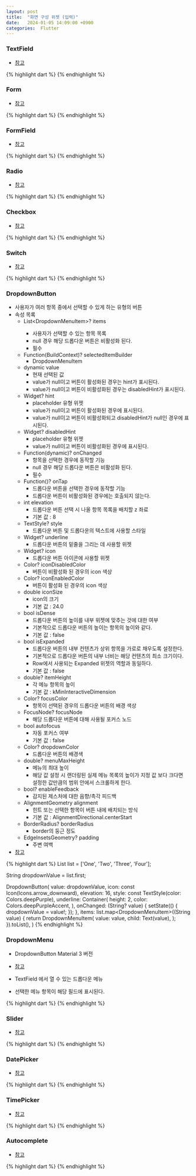 ```yaml
---
layout: post
title:  "화면 구성 위젯 (입력)"
date:   2024-01-05 14:09:00 +0900
categories:  Flutter
---
```



### TextField

- [참고]()

{% highlight dart %}
{% endhighlight %}

### Form

- [참고]()

{% highlight dart %}
{% endhighlight %}

### FormField

- [참고]()

{% highlight dart %}
{% endhighlight %}

### Radio

- [참고]()

{% highlight dart %}
{% endhighlight %}

### Checkbox

- [참고]()

{% highlight dart %}
{% endhighlight %}

### Switch

- [참고]()

{% highlight dart %}
{% endhighlight %}

### DropdownButton

- 사용자가 여러 항목 중에서 선택할 수 있게 하는 유형의 버튼
- 속성 목록
    - List&lt;DropdownMenuItem<dynamic>>? items
        - 사용자가 선택할 수 있는 항목 목록
        - null 경우 해당 드롭다운 버튼은 비활성화 된다.
        - 필수
    - Function(BuildContext)? selectedItemBuilder
        - DropdownMenuItem
    - dynamic value
        - 현재 선택된 값
        - value가 null이고 버튼이 활성화된 경우는 hint가 표시된다.
        - value가 null이고 버튼이 비활성화된 경우는 disabledHint가 표시된다.
    - Widget? hint
        - placeholder 유형 위젯
        - value가 null이고 버튼이 활성화된 경우에 표시된다.
        - value가 null이고 버튼이 비활성화되고 disabledHint가 null인 경우에 표시된다.
    - Widget? disabledHint
        - placeholder 유형 위젯
        - value가 null이고 버튼이 비활성화된 경우에 표시된다.
    - Function(dynamic)? onChanged
        - 항목을 선택한 경우에 동작할 기능
        - null 경우 해당 드롭다운 버튼은 비활성화 된다.
        - 필수
    - Function()? onTap
        - 드롭다운 버튼을 선택한 경우에 동작할 기능
        - 드롭다운 버튼이 비활성화된 경우에는 호출되지 않는다.
    - int elevation
        - 드롭다운 버튼 선택 시 나올 항목 목록을 배치할 z 좌료
        - 기본 값 : 8
    - TextStyle? style
        - 드롭다운 버튼 및 드롭다운의 텍스트에 사용할 스타일
    - Widget? underline
        - 드롭다운 버튼의 밑줄을 그리는 데 사용할 위젯
    - Widget? icon
        - 드롭다운 버튼 아이콘에 사용할 위젯
    - Color? iconDisabledColor
        - 버튼이 비활성화 된 경우의 icon 색상
    - Color? iconEnabledColor
        - 버튼이 활성화 된 경우의 icon 색상
    - double iconSize
        - icon의 크기
        - 기본 값 : 24.0
    - bool isDense
        - 드롭다운 버튼의 높이를 내부 위젯에 맞추는 것에 대한 여부
        - 기본적으로 드롭다운 버튼의 높이는 항목의 높이와 같다.
        - 기본 값 : false
    - bool isExpanded
        - 드롭다운 버튼의 내부 컨텐츠가 상위 항목을 가로로 채우도록 설정한다.
        - 기본적으로 드롭다운 버튼의 내부 너비는 해당 컨텐츠의 최소 크기이다.
        - Row에서 사용되는 Expanded 위젯의 역할과 동일하다.
        - 기본 값 : false
    - double? itemHeight
        - 각 메뉴 항목의 높이
        - 기본 값 : kMinInteractiveDimension
    - Color? focusColor
        - 항목이 선택된 경우의 드롭다운 버튼의 배경 색상
    - FocusNode? focusNode
        - 해당 드롭다운 버튼에 대해 사용될 포커스 노드
    - bool autofocus
        - 자동 포커스 여부
        - 기본 값 : false
    - Color? dropdownColor
        - 드롭다운 버튼의 배경색
    - double? menuMaxHeight
        - 메뉴의 최대 높이
        - 해당 값 설정 시 랜더링된 실제 메뉴 목록의 높이가 지정 값 보다 크다면  
        설정한 값만큼의 범위 안에서 스크롤하게 한다.
    - bool? enableFeedback
        - 감지된 제스처에 대한 음향/촉각 피드백
    - AlignmentGeometry alignment
        - 힌트 또는 선택한 항목이 버튼 내에 배치되는 방식
        - 기본 값 : AlignmentDirectional.centerStart
    - BorderRadius? borderRadius
        - border의 둥근 정도
    - EdgeInsetsGeometry? padding
        - 주변 여백
- [참고](https://api.flutter.dev/flutter/material/DropdownButton-class.html)

{% highlight dart %}
List<String> list = <String>['One', 'Two', 'Three', 'Four'];

String dropdownValue = list.first;

DropdownButton<String>(
    value: dropdownValue,
    icon: const Icon(Icons.arrow_downward),
    elevation: 16,
    style: const TextStyle(color: Colors.deepPurple),
    underline: Container(
        height: 2,
        color: Colors.deepPurpleAccent,
    ),
    onChanged: (String? value) {
        setState(() {
            dropdownValue = value!;
        });
    },
    items: list.map<DropdownMenuItem<String>>((String value) {
        return DropdownMenuItem<String>(
            value: value,
            child: Text(value),
        );
    }).toList(),
)
{% endhighlight %}

### DropdownMenu

- DropdownButton Material 3 버전

- [참고](https://api.flutter.dev/flutter/material/DropdownMenu-class.html)

- TextField 에서 열 수 있는 드롭다운 메뉴
- 선택한 메뉴 항목이 해당 필드에 표시된다.

{% highlight dart %}
{% endhighlight %}

### Slider

- [참고]()

{% highlight dart %}
{% endhighlight %}

### DatePicker

- [참고]()

{% highlight dart %}
{% endhighlight %}

### TimePicker

- [참고]()

{% highlight dart %}
{% endhighlight %}

### Autocomplete

- [참고]()

{% highlight dart %}
{% endhighlight %}